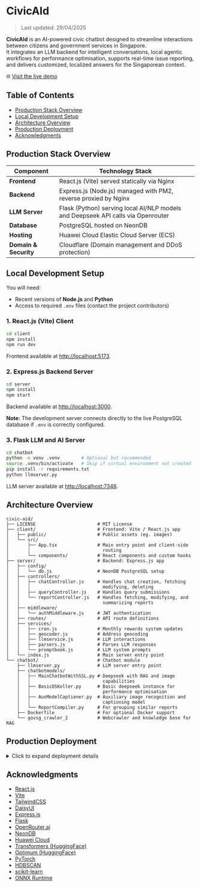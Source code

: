 # CivicAId

> Last updated: 29/04/2025

**CivicAId** is an AI-powered civic chatbot designed to streamline interactions between citizens and government services in Singapore.  
It integrates an LLM backend for intelligent conversations, local agentic workflows for performance optimisation, supports real-time issue reporting, and delivers customized, localized answers for the Singaporean context.

🌐 [Visit the live demo](https://civic-aid.ziwyy.com)

## Table of Contents

- [Production Stack Overview](#production-stack-overview)
- [Local Development Setup](#local-development-setup)
- [Architecture Overview](#architecture-overview)
- [Production Deployment](#production-deployment)
- [Acknowledgments](#acknowledgments)

## Production Stack Overview

| Component       | Technology Stack                              |
| --------------- | --------------------------------------------- |
| **Frontend**    | React.js (Vite) served statically via Nginx |
| **Backend**     | Express.js (Node.js) managed with PM2, reverse proxied by Nginx |
| **LLM Server**  | Flask (Python) serving local AI/NLP models and Deepseek API calls via Openrouter |
| **Database**    | PostgreSQL hosted on NeonDB |
| **Hosting**     | Huawei Cloud Elastic Cloud Server (ECS) |
| **Domain & Security** | Cloudflare (Domain management and DDoS protection) |

## Local Development Setup

You will need:
- Recent versions of **Node.js** and **Python**
- Access to required `.env` files (contact the project contributors)

### 1. React.js (Vite) Client

```bash
cd client
npm install
npm run dev
```

Frontend available at [http://localhost:5173](http://localhost:5173).

### 2. Express.js Backend Server

```bash
cd server
npm install
npm start
```

Backend available at [http://localhost:3000](http://localhost:3000).

**Note:** The development server connects directly to the live PostgreSQL database if `.env` is correctly configured.

### 3. Flask LLM and AI Server

```bash
cd chatbot
python -m venv .venv        # Optional but recommended
source .venv/bin/activate   # Skip if virtual environment not created
pip install -r requirements.txt
python llmserver.py
```

LLM server available at [http://localhost:7346](http://localhost:7346).

## Architecture Overview

```
civic-aid/
├── LICENSE                       # MIT License
├── client/                       # Frontend: Vite / React.js app
│   ├── public/                   # Public assets (eg. images)
│   └── src/
│       ├── App.tsx               # Main entry point and client-side
│       │                           routing
│       └── components/           # React components and custom hooks
├── server/                       # Backend: Express.js app
│   ├── config/
│   │   └── db.js                 # NeonDB PostgreSQL setup
│   ├── controllers/
│   │   ├── chatController.js     # Handles chat creation, fetching
│   │   │                           modifying, deleting
│   │   ├── queryController.js    # Handles query submissions
│   │   └── reportController.js   # Handles fetching, modifying, and
│   │                               summarizing reports
│   ├── middleware/
│   │   └── authMiddleware.js     # JWT authentication 
│   ├── routes/                   # API route definitions
│   ├── services/
│   │   ├── cron.js               # Monthly rewards system updates
│   │   ├── geocoder.js           # Address geocoding
│   │   ├── llmservice.js         # LLM interactions
│   │   ├── parsers.js            # Parses LLM responses
│   │   └── promptbook.js         # LLM system prompts
│   └── index.js                  # Main server entry point
└── chatbot/                      # Chatbot module
    ├── llmserver.py              # LLM server entry point
    ├── chatbotmodels/
    │   ├── MainChatbotWithSSL.py # Deepseek with RAG and image
    │   │                           capabilities
    │   ├── BasicDSKoller.py      # Basic deepseek instance for 
    │   │                           performance optimisation
    │   ├── AuxModelCaptioner.py  # Auxiliary image recognition and 
    │   │                           captioning model
    │   └── ReportCompiler.py     # For grouping similar reports
    ├── Dockerfile                # For optional Docker support
    └── govsg_crawler_2           # Webcrawler and knowledge base for RAG
```

## Production Deployment

<details>
<summary>Click to expand deployment details</summary>

- **Frontend**  
  Built using `npm run build` and served via Nginx.

- **Backend**  
  Hosted with `pm2` and reverse proxied by Nginx (`/server/*` routes).

- **LLM Server**  
  Flask server hosted locally. Optional Docker support available.

- **Database**  
  PostgreSQL database hosted on NeonDB.

- **Domain and Security**  
  Managed through Cloudflare for DNS and DDoS protection.

_Nginx configuration files available upon request._

</details>

## Acknowledgments

- [React.js](https://react.dev/)
- [Vite](https://vitejs.dev/)
- [TailwindCSS](https://tailwindcss.com/)
- [DaisyUI](https://daisyui.com/)
- [Express.js](https://expressjs.com/)
- [Flask](https://flask.palletsprojects.com/)
- [OpenRouter.ai](https://openrouter.ai/)
- [NeonDB](https://neon.tech/)
- [Huawei Cloud](https://www.huaweicloud.com/)
- [Transformers (HuggingFace)](https://huggingface.co/docs/transformers) 
- [Optimum (HuggingFace)](https://huggingface.co/docs/optimum)
- [PyTorch](https://pytorch.org/docs/stable/)
- [HDBSCAN](https://hdbscan.readthedocs.io/) 
- [scikit-learn](https://scikit-learn.org/stable/)
- [ONNX Runtime](https://onnxruntime.ai/) 
